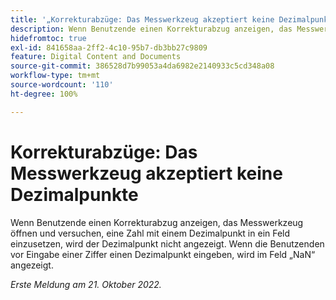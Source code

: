 ```yaml
---
title: '„Korrekturabzüge: Das Messwerkzeug akzeptiert keine Dezimalpunkte“'
description: Wenn Benutzende einen Korrekturabzug anzeigen, das Messwerkzeug öffnen und versuchen, eine Zahl mit einem Dezimalpunkt in ein Feld einzusetzen, wird der Dezimalpunkt nicht angezeigt. Wenn die Benutzenden vor Eingabe einer Ziffer einen Dezimalpunkt eingeben, wird im Feld „NaN“ angezeigt.
hidefromtoc: true
exl-id: 841658aa-2ff2-4c10-95b7-db3bb27c9809
feature: Digital Content and Documents
source-git-commit: 386528d7b99053a4da6982e2140933c5cd348a08
workflow-type: tm+mt
source-wordcount: '110'
ht-degree: 100%

---
```


# Korrekturabzüge: Das Messwerkzeug akzeptiert keine Dezimalpunkte

<!--Requested article.This article is on the WF and WFP TOC. -->

Wenn Benutzende einen Korrekturabzug anzeigen, das Messwerkzeug öffnen und versuchen, eine Zahl mit einem Dezimalpunkt in ein Feld einzusetzen, wird der Dezimalpunkt nicht angezeigt. Wenn die Benutzenden vor Eingabe einer Ziffer einen Dezimalpunkt eingeben, wird im Feld „NaN“ angezeigt.

_Erste Meldung am 21. Oktober 2022._
